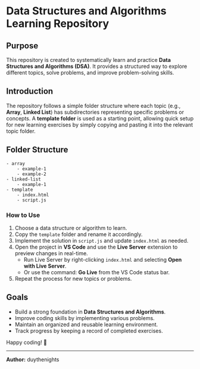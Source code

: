 # Data Structures and Algorithms Learning Repository

## Purpose

This repository is created to systematically learn and practice **Data Structures and Algorithms (DSA)**. It provides a structured way to explore different topics, solve problems, and improve problem-solving skills.

## Introduction

The repository follows a simple folder structure where each topic (e.g., **Array**, **Linked List**) has subdirectories representing specific problems or concepts. A **template folder** is used as a starting point, allowing quick setup for new learning exercises by simply copying and pasting it into the relevant topic folder.

## Folder Structure

```
- array
    - example-1
    - example-2
- linked-list
    - example-1
- template
    - index.html
    - script.js
```

### How to Use

1. Choose a data structure or algorithm to learn.
2. Copy the `template` folder and rename it accordingly.
3. Implement the solution in `script.js` and update `index.html` as needed.
4. Open the project in **VS Code** and use the **Live Server** extension to preview changes in real-time.
   - Run Live Server by right-clicking `index.html` and selecting **Open with Live Server**.
   - Or use the command: **Go Live** from the VS Code status bar.
5. Repeat the process for new topics or problems.

## Goals

- Build a strong foundation in **Data Structures and Algorithms**.
- Improve coding skills by implementing various problems.
- Maintain an organized and reusable learning environment.
- Track progress by keeping a record of completed exercises.

Happy coding! 🚀

---

**Author:** duythenights
